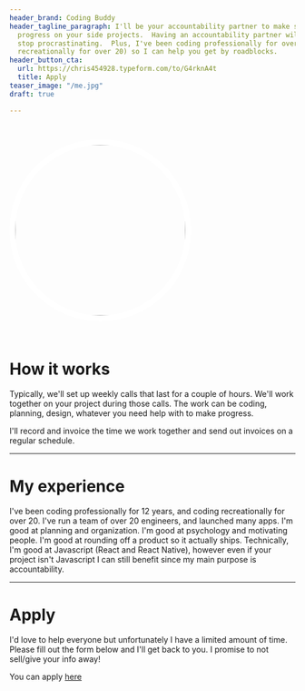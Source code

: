 ```yaml
---
header_brand: Coding Buddy
header_tagline_paragraph: I'll be your accountability partner to make sure you make
  progress on your side projects.  Having an accountability partner will help you
  stop procrastinating.  Plus, I've been coding professionally for over 12 years (and
  recreationally for over 20) so I can help you get by roadblocks.
header_button_cta:
  url: https://chris454928.typeform.com/to/G4rknA4t
  title: Apply
teaser_image: "/me.jpg"
draft: true

---
```

<img src="/static/me.png" style="border-radius: 50%; border: 10px solid #fff; margin: 2em 3em; width: 300px; height: 300px; margin-left: auto;  margin-right: auto;">

# How it works

Typically, we'll set up weekly calls that last for a couple of hours.  We'll work together on your project during those calls.  The work can be coding, planning, design, whatever you need help with to make progress.

I'll record and invoice the time we work together and send out invoices on a regular schedule.

***

# My experience

I've been coding professionally for 12 years, and coding recreationally for over 20.  I've run a team of over 20 engineers, and launched many apps.  I'm good at planning and organization.  I'm good at psychology and motivating people.  I'm good at rounding off a product so it actually ships.  Technically, I'm good at Javascript (React and React Native), however even if your project isn't Javascript I can still benefit since my main purpose is accountability.

***

# Apply

I'd love to help everyone but unfortunately I have a limited amount of time. Please fill out the form below and I'll get back to you.  I promise to not sell/give your info away!

You can apply [here](https://chris454928.typeform.com/to/G4rknA4t "here")